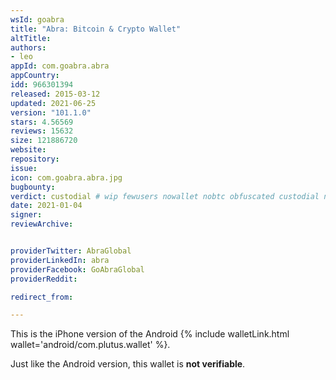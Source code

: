```yaml
---
wsId: goabra
title: "Abra: Bitcoin & Crypto Wallet"
altTitle: 
authors:
- leo
appId: com.goabra.abra
appCountry: 
idd: 966301394
released: 2015-03-12
updated: 2021-06-25
version: "101.1.0"
stars: 4.56569
reviews: 15632
size: 121886720
website: 
repository: 
issue: 
icon: com.goabra.abra.jpg
bugbounty: 
verdict: custodial # wip fewusers nowallet nobtc obfuscated custodial nosource nonverifiable reproducible bounty defunct
date: 2021-01-04
signer: 
reviewArchive:


providerTwitter: AbraGlobal
providerLinkedIn: abra
providerFacebook: GoAbraGlobal
providerReddit: 

redirect_from:

---
```


This is the iPhone version of the Android
{% include walletLink.html wallet='android/com.plutus.wallet' %}.

Just like the Android version, this wallet is **not verifiable**.
